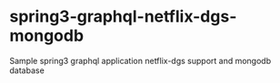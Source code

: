 # spring3-graphql-netflix-dgs-mongodb
Sample spring3 graphql application netflix-dgs support and mongodb database
